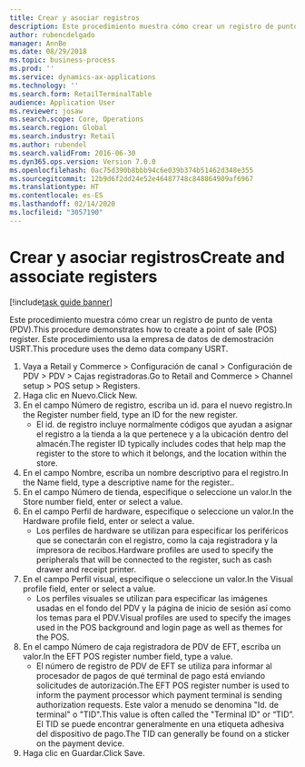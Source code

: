 ```yaml
---
title: Crear y asociar registros
description: Este procedimiento muestra cómo crear un registro de punto de venta (PDV).
author: rubencdelgado
manager: AnnBe
ms.date: 08/29/2018
ms.topic: business-process
ms.prod: ''
ms.service: dynamics-ax-applications
ms.technology: ''
ms.search.form: RetailTerminalTable
audience: Application User
ms.reviewer: josaw
ms.search.scope: Core, Operations
ms.search.region: Global
ms.search.industry: Retail
ms.author: rubendel
ms.search.validFrom: 2016-06-30
ms.dyn365.ops.version: Version 7.0.0
ms.openlocfilehash: 0ac75d390b8bbb94c6e039b374b51462d348e355
ms.sourcegitcommit: 12b9d6f2dd24e52e46487748c848864909af6967
ms.translationtype: HT
ms.contentlocale: es-ES
ms.lasthandoff: 02/14/2020
ms.locfileid: "3057190"
---
```

# <a name="create-and-associate-registers"></a><span data-ttu-id="bfa61-103">Crear y asociar registros</span><span class="sxs-lookup"><span data-stu-id="bfa61-103">Create and associate registers</span></span>

[!include[task guide banner](../includes/task-guide-banner.md)]

<span data-ttu-id="bfa61-104">Este procedimiento muestra cómo crear un registro de punto de venta (PDV).</span><span class="sxs-lookup"><span data-stu-id="bfa61-104">This procedure demonstrates how to create a point of sale (POS) register.</span></span> <span data-ttu-id="bfa61-105">Este procedimiento usa la empresa de datos de demostración USRT.</span><span class="sxs-lookup"><span data-stu-id="bfa61-105">This procedure uses the demo data company USRT.</span></span>

1. <span data-ttu-id="bfa61-106">Vaya a Retail y Commerce > Configuración de canal > Configuración de PDV > PDV > Cajas registradoras.</span><span class="sxs-lookup"><span data-stu-id="bfa61-106">Go to Retail and Commerce > Channel setup > POS setup > Registers.</span></span>
2. <span data-ttu-id="bfa61-107">Haga clic en Nuevo.</span><span class="sxs-lookup"><span data-stu-id="bfa61-107">Click New.</span></span>
3. <span data-ttu-id="bfa61-108">En el campo Número de registro, escriba un id. para el nuevo registro.</span><span class="sxs-lookup"><span data-stu-id="bfa61-108">In the Register number field, type an ID for the new register.</span></span>
    * <span data-ttu-id="bfa61-109">El id. de registro incluye normalmente códigos que ayudan a asignar el registro a la tienda a la que pertenece y a la ubicación dentro del almacén.</span><span class="sxs-lookup"><span data-stu-id="bfa61-109">The register ID typically includes codes that help map the register to the store to which it belongs, and the location within the store.</span></span>  
4. <span data-ttu-id="bfa61-110">En el campo Nombre, escriba un nombre descriptivo para el registro.</span><span class="sxs-lookup"><span data-stu-id="bfa61-110">In the Name field, type a descriptive name for the register..</span></span>
5. <span data-ttu-id="bfa61-111">En el campo Número de tienda, especifique o seleccione un valor.</span><span class="sxs-lookup"><span data-stu-id="bfa61-111">In the Store number field, enter or select a value.</span></span>
6. <span data-ttu-id="bfa61-112">En el campo Perfil de hardware, especifique o seleccione un valor.</span><span class="sxs-lookup"><span data-stu-id="bfa61-112">In the Hardware profile field, enter or select a value.</span></span>
    * <span data-ttu-id="bfa61-113">Los perfiles de hardware se utilizan para especificar los periféricos que se conectarán con el registro, como la caja registradora y la impresora de recibos.</span><span class="sxs-lookup"><span data-stu-id="bfa61-113">Hardware profiles are used to specify the peripherals that will be connected to the register, such as cash drawer and receipt printer.</span></span>  
7. <span data-ttu-id="bfa61-114">En el campo Perfil visual, especifique o seleccione un valor.</span><span class="sxs-lookup"><span data-stu-id="bfa61-114">In the Visual profile field, enter or select a value.</span></span>
    * <span data-ttu-id="bfa61-115">Los perfiles visuales se utilizan para especificar las imágenes usadas en el fondo del PDV y la página de inicio de sesión así como los temas para el PDV.</span><span class="sxs-lookup"><span data-stu-id="bfa61-115">Visual profiles are used to specify the images used in the POS background and login page as well as themes for the POS.</span></span>  
8. <span data-ttu-id="bfa61-116">En el campo Número de caja registradora de PDV de EFT, escriba un valor.</span><span class="sxs-lookup"><span data-stu-id="bfa61-116">In the EFT POS register number field, type a value.</span></span>
    * <span data-ttu-id="bfa61-117">El número de registro de PDV de EFT se utiliza para informar al procesador de pagos de qué terminal de pago está enviando solicitudes de autorización.</span><span class="sxs-lookup"><span data-stu-id="bfa61-117">The EFT POS register number is used to inform the payment processor which payment terminal is sending authorization requests.</span></span> <span data-ttu-id="bfa61-118">Este valor a menudo se denomina "Id. de terminal" o "TID".</span><span class="sxs-lookup"><span data-stu-id="bfa61-118">This value is often called the "Terminal ID" or “TID”.</span></span> <span data-ttu-id="bfa61-119">El TID se puede encontrar generalmente en una etiqueta adhesiva del dispositivo de pago.</span><span class="sxs-lookup"><span data-stu-id="bfa61-119">The TID can generally be found on a sticker on the payment device.</span></span>  
9. <span data-ttu-id="bfa61-120">Haga clic en Guardar.</span><span class="sxs-lookup"><span data-stu-id="bfa61-120">Click Save.</span></span>

